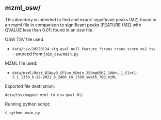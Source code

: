 ## mzml_osw/

This directory is intended to find and export significant peaks (MZ) found in an mzml file in comparison to
significant peaks (FEATURE (MZ) with QVALUE less than 0.01) found in an osw file.

OSW TSV file used:

- `data/tsv/20220124_sig_qval_null_feature_ftrans_trans_score_ms2.tsv` - sourced from `join_osw/main.py`

MZML file used:

- `data/mzml/Rost_DIApy3_SP2um_90min_250ngK562_100nL_1_Slot1-5_1_1330_6-28-2021_0_2400_to_2700_swath_700.mzML`

Exported file destination:

`data/tsv/mapped_mzml_to_osw_qval_01/`

Running python script:

```bash
$ python main.py
```